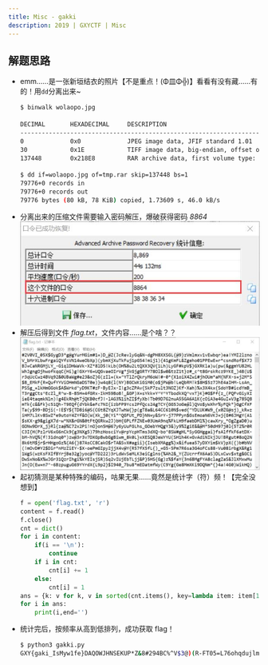 ```yaml
---
title: Misc - gakki
description: 2019 | GXYCTF | Misc
---
```


## 解题思路

- emm……是一张新垣结衣的照片【不是重点！(Φ皿Φ╬)】看看有没有藏……有的！用`dd`分离出来~
    ```bash
    $ binwalk wolaopo.jpg

    DECIMAL       HEXADECIMAL     DESCRIPTION
    --------------------------------------------------------------------------------
    0             0x0             JPEG image data, JFIF standard 1.01
    30            0x1E            TIFF image data, big-endian, offset of first image directory: 8
    137448        0x218E8         RAR archive data, first volume type: MAIN_HEAD

    $ dd if=wolaopo.jpg of=tmp.rar skip=137448 bs=1
    79776+0 records in
    79776+0 records out
    79776 bytes (80 kB, 78 KiB) copied, 1.73609 s, 46.0 kB/s
    ```
- 分离出来的压缩文件需要输入密码解压，爆破获得密码 *8864* <br>
![8864](img/gakki01.jpg)
- 解压后得到文件 *flag.txt*，文件内容……是个啥？？<br>
![部分文件内容展示](img/gakki02.jpg)
- 起初猜测是某种特殊的编码，咕果无果……竟然是统计字（符）频！【完全没想到】
    ```py
    f = open('flag.txt', 'r')
    content = f.read()
    f.close()
    cnt = dict()
    for i in content:
        if(i == '\n'):
            continue
        if i in cnt:
            cnt[i] += 1
        else:
            cnt[i] = 1
    ans = {k: v for k, v in sorted(cnt.items(), key=lambda item: item[1], reverse=True)}
    for i in ans:
        print(i,end='')
    ```
- 统计完后，按频率从高到低排列，成功获取 flag！
    ```bash
    $ python3 gakki.py
    GXY{gaki_IsMyw1fe}DAQOWJHNSEKUP*Z&8#294BC%^V$3@)(R-FT05=L76ohqdujlmczxnpbvtr![;,. '
    ```